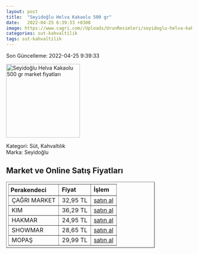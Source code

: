 ```yaml
---
layout: post
title:  "Seyidoğlu Helva Kakaolu 500 gr"
date:   2022-04-25 6:39:33 +0300
image: https://www.cagri.com//Uploads/UrunResimleri/seyidoglu-helva-kakaolu-500-gr-821b.jpg
categories: sut-kahvaltilik
tags: sut-kahvaltilik
---
```


Son Güncelleme: 2022-04-25 9:39:33

<img src="https://www.cagri.com//Uploads/UrunResimleri/seyidoglu-helva-kakaolu-500-gr-821b.jpg" width="200" alt="Seyidoğlu Helva Kakaolu 500 gr market fiyatları" />

Kategori: Süt, Kahvaltılık
<br />
Marka: Seyidoğlu

<h2>Market ve Online Satış Fiyatları</h2>

<table border="1" style="padding: 5px;width:80%;">
  <tr>
    <td style="padding: 5px;"><strong>Perakendeci</strong></td>
    <td><strong>Fiyat</strong></td>
    <td><strong>İşlem</strong></td>
  </tr>
  <tr>
              <td title="Çağrı Market">ÇAĞRI MARKET</td>
              <td>32,95 TL</td>
              <td><a title="Çağrı Market" target="_blank" href="https://www.cagri.com/seyidoglu-helva-kakaolu-500-gr">satın al</a></td>
            </tr><tr>
              <td title="Kim">KIM</td>
              <td>36,29 TL</td>
              <td><a title="Kim" target="_blank" href="https://www.kimgeldi.com/seyidoglu-helva-500-gr-kakaolu">satın al</a></td>
            </tr><tr>
              <td title="Hakmar">HAKMAR</td>
              <td>24,95 TL</td>
              <td><a title="Hakmar" target="_blank" href="https://www.hakmarexpress.com.tr/urun/gida-kahvaltilik-seyidoglu-kakaolu-ve-sade-tahin-helvasi-500-gr">satın al</a></td>
            </tr><tr>
              <td title="Showmar">SHOWMAR</td>
              <td>28,65 TL</td>
              <td><a title="Showmar" target="_blank" href="https://www.showmar.com.tr/urun/seyidoglu-helva-500gr-kakaolu">satın al</a></td>
            </tr><tr>
              <td title="Mopaş">MOPAŞ</td>
              <td>29,99 TL</td>
              <td><a title="Mopaş" target="_blank" href="https://www.mopas.com.tr/seyidoglu-kakaolu-helva-500-gr/p/106205">satın al</a></td>
            </tr>
</table>
